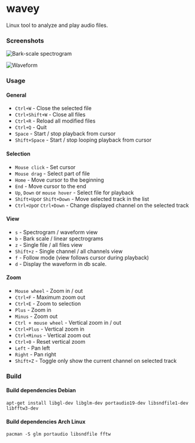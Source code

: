 # wavey
Linux tool to analyze and play audio files.

### Screenshots
![Bark-scale spectrogram](https://user-images.githubusercontent.com/5707617/131128638-0470e049-801a-494b-a492-65e153ca4040.png)

![Waveform](https://user-images.githubusercontent.com/5707617/131128660-0270f8ac-b391-4508-abb8-35d7441c5d9b.png)

### Usage
#### General
- ``Ctrl+W`` - Close the selected file
- ``Ctrl+Shift+W`` - Close all files
- ``Ctrl+R`` - Reload all modified files
- ``Ctrl+Q`` - Quit
- ``Space`` - Start / stop playback from cursor
- ``Shift+Space`` - Start / stop looping playback from cursor

#### Selection
- ``Mouse click`` - Set cursor
- ``Mouse drag`` - Select part of file
- ``Home`` - Move cursor to the beginning
- ``End`` - Move cursor to the end
- ``Up``, ``Down`` or ``mouse hover`` - Select file for playback
- ``Shift+Up``or ``Shift+Down`` - Move selected track in the list
- ``Ctrl+Up``or ``Ctrl+Down`` - Change displayed channel on the selected track 

#### View
- ``s`` - Spectrogram / waveform view
- ``b`` - Bark scale / linear spectrograms
- ``z`` - Single file / all files view
- ``Shift+z`` - Single channel / all channels view
- ``f`` - Follow mode (view follows cursor during playback)
- ``d`` - Display the waveform in db scale.

#### Zoom
- ``Mouse wheel`` - Zoom in / out
- ``Ctrl+F`` - Maximum zoom out
- ``Ctrl+E`` - Zoom to selection
- ``Plus`` - Zoom in
- ``Minus`` - Zoom out
- ``Ctrl + mouse wheel`` - Vertical zoom in / out
- ``Ctrl+Plus`` - Vertical zoom in
- ``Ctrl+Minus`` - Vertical zoom out
- ``Ctrl+0`` - Reset vertical zoom
- ``Left`` - Pan left
- ``Right`` - Pan right
- ``Shift+Z`` - Toggle only show the current channel on selected track 

### Build
#### Build dependencies Debian
``` apt-get install libgl-dev libglm-dev portaudio19-dev libsndfile1-dev libfftw3-dev ```
#### Build dependencies Arch Linux
``` pacman -S glm portaudio libsndfile fftw ```

